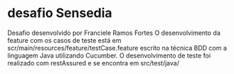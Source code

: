 # desafio Sensedia

Desafio desenvolvido por Franciele Ramos Fortes
O desenvolvimento da feature com os casos de teste está em scr/main/resources/feature/testCase.feature escrito na técnica BDD com a linguagem Java utilizando Cucumber.
O desenvolvimento de teste foi realizado com restAssured e se encontra em src/test/java/
